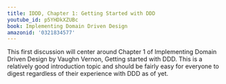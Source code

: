 ```yaml
---
title: IDDD, Chapter 1: Getting Started with DDD
youtube_id: p5YHDkXZUBc
book: Implementing Domain Driven Design
amazonid: '0321834577'
---
```

This first discussion will center around Chapter 1 of Implementing Domain Driven Design by Vaughn Vernon, Getting started with DDD. This is a relatively good introduction topic and should be fairly easy for everyone to digest regardless of their experience with DDD as of yet.
